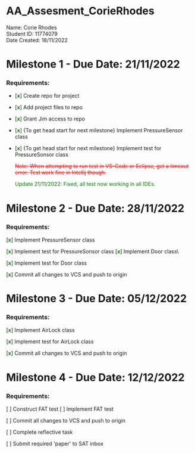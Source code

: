 # AA\_Assesment\_CorieRhodes

Name: Corie Rhodes \
Student ID: 11774079 \
Date Created: 18/11/2022 


# Milestone 1 - Due Date: 21/11/2022

### Requirements:

* [<span style="color:green; font-weight: bold;">x</span>] Create repo for project

* [<span style="color:green; font-weight: bold;">x</span>]  Add project files to repo

* [<span style="color:green; font-weight: bold;">x</span>]  Grant Jim access to repo

* [<span style="color:green; font-weight: bold;">x</span>] \{To get head start for next milestone\} Implement PressureSensor class

* [<span style="color:green; font-weight: bold;">x</span>] \{To get head start for next milestone\} Implement test for PressureSonsor class
	  
  <span style="color:red">~~Note: When attempting to run test in VS-Code or Eclipse, get a timeout error. Test work fine in Intellij though.~~</span>
  
  <span style="color:green">Update 21/11/2022: Fixed, all test now working in all IDEs.</span>

# Milestone 2 - Due Date:  28/11/2022

### Requirements:

[<span style="color:green; font-weight: bold;">x</span>] Implement PressureSensor class

[<span style="color:green; font-weight: bold;">x</span>] Implement test for PressureSonsor class
[<span style="color:green; font-weight: bold;">x</span>] Implement Door class\\

[<span style="color:green; font-weight: bold;">x</span>] Implement test for Door class

[<span style="color:green; font-weight: bold;">x</span>] Commit all changes to VCS and push to origin

# Milestone 3 - Due Date: 05/12/2022

### Requirements:

[<span style="color:green; font-weight: bold;">x</span>] Implement AirLock class

[<span style="color:green; font-weight: bold;">x</span>] Implement test for AirLock class

[<span style="color:green; font-weight: bold;">x</span>] Commit all changes to VCS and push to origin

# Milestone 4 - Due Date: 12/12/2022

### Requirements:

[ ] Construct FAT test
[ ] Implement FAT test

[ ] Commit all changes to VCS and push to origin

[ ] Complete reflective task

[ ] Submit required 'paper' to SAT inbox
